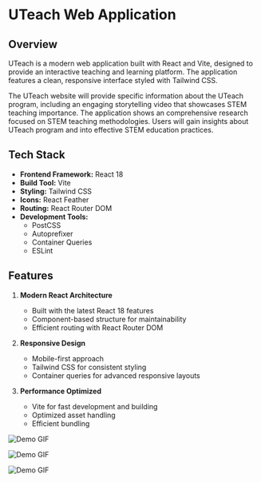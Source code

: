 # UTeach Web Application

## Overview
UTeach is a modern web application built with React and Vite, designed to provide an interactive teaching and learning platform. The application features a clean, responsive interface styled with Tailwind CSS.

The UTeach website will provide specific information about the UTeach program, including an engaging storytelling video that showcases STEM teaching importance. The application shows an comprehensive research focused on STEM teaching methodologies. Users will gain insights about UTeach program and into effective STEM education practices.

## Tech Stack
- **Frontend Framework:** React 18
- **Build Tool:** Vite
- **Styling:** Tailwind CSS
- **Icons:** React Feather
- **Routing:** React Router DOM
- **Development Tools:**
  - PostCSS
  - Autoprefixer
  - Container Queries
  - ESLint

## Features
1. **Modern React Architecture**
   - Built with the latest React 18 features
   - Component-based structure for maintainability
   - Efficient routing with React Router DOM

2. **Responsive Design**
   - Mobile-first approach
   - Tailwind CSS for consistent styling
   - Container queries for advanced responsive layouts

3. **Performance Optimized**
   - Vite for fast development and building
   - Optimized asset handling
   - Efficient bundling
  


  ![Demo GIF](https://media2.giphy.com/media/v1.Y2lkPTc5MGI3NjExeHU2NGt6M3RxcnJyNTl6MHZmamtmM3F6eTI5dXcwZmkwOXM5aHpndiZlcD12MV9pbnRlcm5hbF9naWZfYnlfaWQmY3Q9Zw/ckpKyGrGQa6bvq3BKx/giphy.gif)

![Demo GIF](https://media4.giphy.com/media/v1.Y2lkPTc5MGI3NjExYjYwMzhxbWxyeTZkdnZ4NDRrYmpqNTBjdXBrYnlqaDlqMTB6YTVlOSZlcD12MV9pbnRlcm5hbF9naWZfYnlfaWQmY3Q9Zw/dR2p8AZEKvQG3Qf3b7/giphy.gif)

![Demo GIF](https://media3.giphy.com/media/v1.Y2lkPTc5MGI3NjExYjYwMzhxbWxyeTZkdnZ4NDRrYmpqNTBjdXBrYnlqaDlqMTB6YTVlOSZlcD12MV9naWZzX3NlYXJjaCZjdD1n/VkuaCQEE5XHSrJGxGk/giphy.gif)



